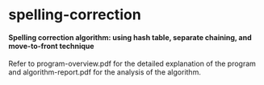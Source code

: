 # spelling-correction
#### Spelling correction algorithm: using hash table, separate chaining, and move-to-front technique

Refer to program-overview.pdf for the detailed explanation of the program and algorithm-report.pdf for the analysis of the algorithm.
